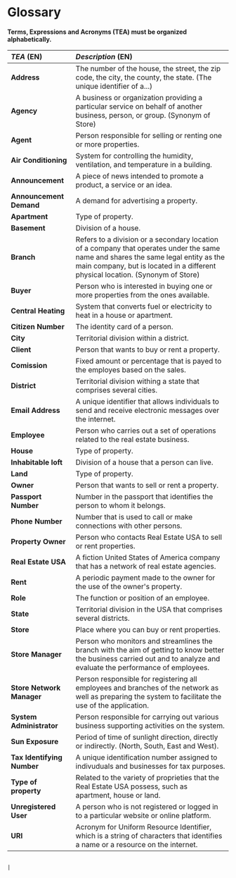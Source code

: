 # Glossary

**Terms, Expressions and Acronyms (TEA) must be organized alphabetically.**


| **_TEA_** (EN)             | **_Description_** (EN)                                                                                                                                                                                                |                                       
|:---------------------------|:----------------------------------------------------------------------------------------------------------------------------------------------------------------------------------------------------------------------|
| **Address**                | The number of the house, the street, the zip code, the city, the county, the state. (The unique identifier of a...)                                                                                                   | 
| **Agency**                 | A business or organization providing a particular service on behalf of another business, person, or group. (Synonym of Store)                                                                                         |
| **Agent**                  | Person responsible for selling or renting one or more properties.                                                                                                                                                     |
| **Air Conditioning**       | System for controlling the humidity, ventilation, and temperature in a building.                                                                                                                                      |
| **Announcement**           | A piece of news intended to promote a product, a service or an idea.                                                                                                                                                  |
| **Announcement Demand**    | A demand for advertising a property.                                                                                                                                                                                  |
| **Apartment**              | Type of property.                                                                                                                                                                                                     |
| **Basement**               | Division of a house.                                                                                                                                                                                                  |
| **Branch**                 | Refers to a division or a secondary location of a company that operates under the same name and shares the same legal entity as the main company, but is located in a different physical location. (Synonym of Store) |
| **Buyer**                  | Person who is interested in buying one or more properties from the ones available.                                                                                                                                    |
| **Central Heating**        | System that converts fuel or electricity to heat in a house or apartment.                                                                                                                                             |
| **Citizen Number**         | The identity card of a person.                                                                                                                                                                                        |
| **City**                   | Territorial division within a district.                                                                                                                                                                               |
| **Client**                 | Person that wants to buy or rent a property.                                                                                                                                                                          |
| **Comission**              | Fixed amount or percentage that is payed to the employes based on the sales.                                                                                                                                          |
| **District**               | Territorial division withing a state that comprises several cities.                                                                                                                                                   |
| **Email Address**          | A unique identifier that allows individuals to send and receive electronic messages over the internet.                                                                                                                |
| **Employee**               | Person who carries out a set of operations related to the real estate business.                                                                                                                                       |
| **House**                  | Type of property.                                                                                                                                                                                                     |
| **Inhabitable loft**       | Division of a house that a person can live.                                                                                                                                                                           |
| **Land**                   | Type of property.                                                                                                                                                                                                     | 
| **Owner**                  | Person that wants to sell or rent a property.                                                                                                                                                                         |
| **Passport Number**        | Number in the passport that identifies the person to whom it belongs.                                                                                                                                                 |
| **Phone Number**           | Number that is used to call or make connections with other persons.                                                                                                                                                   |
| **Property Owner**         | Person who contacts Real Estate USA to sell or rent properties.                                                                                                                                                       | 
| **Real Estate USA**        | A fiction United States of America company that has a network of real estate agencies.                                                                                                                                |
| **Rent**                   | A periodic payment made to the owner for the use of the owner's property.                                                                                                                                             |
| **Role**                   | The function or position of an employee.                                                                                                                                                                              |
| **State**                  | Territorial division in the USA that comprises several districts.                                                                                                                                                     |
| **Store**                  | Place where you can buy or rent properties.                                                                                                                                                                           |
| **Store Manager**          | Person who monitors and streamlines the branch with the aim of getting to know better the business carried out and to analyze and evaluate the performance of employees.                                              |
| **Store Network Manager**  | Person responsible for registering all employees and branches of the network as well as preparing the system to facilitate the use of the application.                                                                |
| **System Administrator**   | Person responsible for carrying out various business supporting activities on the system.                                                                                                                             |
| **Sun Exposure**           | Period of time of sunlight direction, directly or indirectly. (North, South, East and West).                                                                                                                          |
| **Tax Identifying Number** | A unique identification number assigned to indivuduals and businesses for tax purposes.                                                                                                                               |
| **Type of property**       | Related to the variety of proprieties that the Real Estate USA possess, such as apartment, house or land.                                                                                                             |
| **Unregistered User**      | A person who is not registered or logged in to a particular website or online platform.                                                                                                                               |
| **URI**                    | Acronym for Uniform Resource Identifier, which is a string of characters that identifies a name or a resource on the internet.                                                                                        |

                                                                                                                                                                                                                                                                                                                                           |

